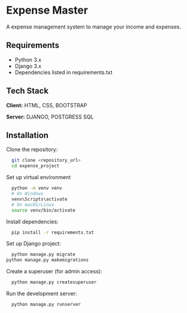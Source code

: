 
# Expense Master

A expense management system to manage your income and expenses.


## Requirements

- Python 3.x
- Django 3.x
- Dependencies listed in requirements.txt
## Tech Stack

**Client:** HTML, CSS, BOOTSTRAP

**Server:** DJANGO, POSTGRESS SQL


## Installation

Clone the repository:

```bash
  git clone <repository_url>
  cd expense_project
```
Set up virtual environment

```bash
  python -m venv venv
  # On Windows
  venv\Scripts\activate
  # On macOS/Linux
  source venv/bin/activate

```
Install dependencies:

```bash
  pip install -r requirements.txt
```
Set up Django project:

```bash
  python manage.py migrate
python manage.py makemigrations
```
Create a superuser (for admin access):

```bash
  python manage.py createsuperuser
```
Run the development server:

```bash
  python manage.py runserver
```

